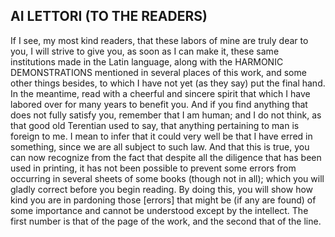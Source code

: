 ## AI LETTORI (TO THE READERS)

If I see, my most kind readers, that these labors of mine are truly dear to you, I will strive to give you, as soon as I can make it, these same institutions made in the Latin language, along with the HARMONIC DEMONSTRATIONS mentioned in several places of this work, and some other things besides, to which I have not yet (as they say) put the final hand. In the meantime, read with a cheerful and sincere spirit that which I have labored over for many years to benefit you. And if you find anything that does not fully satisfy you, remember that I am human; and I do not think, as that good old Terentian used to say, that anything pertaining to man is foreign to me. I mean to infer that it could very well be that I have erred in something, since we are all subject to such law. And that this is true, you can now recognize from the fact that despite all the diligence that has been used in printing, it has not been possible to prevent some errors from occurring in several sheets of some books (though not in all); which you will gladly correct before you begin reading. By doing this, you will show how kind you are in pardoning those [errors] that might be (if any are found) of some importance and cannot be understood except by the intellect. The first number is that of the page of the work, and the second that of the line.
